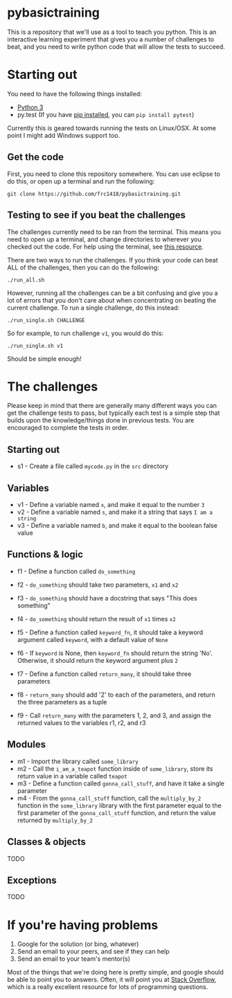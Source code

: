 pybasictraining
===============

This is a repository that we'll use as a tool to teach you python. This is an
interactive learning experiment that gives you a number of challenges to
beat, and you need to write python code that will allow the tests to succeed.

Starting out
============

You need to have the following things installed:

* [Python 3](https://www.python.org/downloads/release/python-341/)
* py.test (If you have [pip installed](http://pip.readthedocs.org/en/latest/installing.html),
  you can `pip install pytest`)
  
Currently this is geared towards running the tests on Linux/OSX. At some
point I might add Windows support too.

Get the code
------------

First, you need to clone this repository somewhere. You can use eclipse to
do this, or open up a terminal and run the following:

	git clone https://github.com/frc1418/pybasictraining.git

Testing to see if you beat the challenges
-----------------------------------------

The challenges currently need to be ran from the terminal. This means you
need to open up a terminal, and change directories to wherever you checked
out the code. For help using the terminal, see [this resource](http://team1418.org/wiki/CommandLinePrimer).

There are two ways to run the challenges. If you think your code can beat ALL
of the challenges, then you can do the following:

	./run_all.sh

However, running all the challenges can be a bit confusing and give you a lot
of errors that you don't care about when concentrating on beating the current
challenge. To run a single challenge, do this instead:

	./run_single.sh CHALLENGE
	
So for example, to run challenge `v1`, you would do this:

	./run_single.sh v1


Should be simple enough!

The challenges
==============

Please keep in mind that there are generally many different ways you can get
the challenge tests to pass, but typically each test is a simple step that
builds upon the knowledge/things done in previous tests. You are encouraged
to complete the tests in order.

Starting out
------------

* s1 - Create a file called `mycode.py` in the `src` directory

Variables
---------

* v1 - Define a variable named `x`, and make it equal to the number `3`
* v2 - Define a variable named `s`, and make it a string that says `I am a string`
* v3 - Define a variable named `b`, and make it equal to the boolean false value

Functions & logic
-----------------

* f1 - Define a function called `do_something`
* f2 - `do_something` should take two parameters, `x1` and `x2`
* f3 - `do_something` should have a docstring that says "This does something"
* f4 - `do_something` should return the result of `x1` times `x2`

* f5 - Define a function called `keyword_fn`, it should take a keyword argument
  called `keyword`, with a default value of `None`
* f6 - If `keyword` is None, then `keyword_fn` should return the string 'No'.
  Otherwise, it should return the keyword argument plus `2`

* f7 - Define a function called `return_many`, it should take three parameters
* f8 - `return_many` should add '2' to each of the parameters, and return the
  three parameters as a tuple
* f9 - Call `return_many` with the parameters 1, 2, and 3, and assign the
  returned values to the variables r1, r2, and r3

Modules
-------

* m1 - Import the library called `some_library`
* m2 - Call the `i_am_a_teapot` function inside of `some_library`, store its
  return value in a variable called `teapot`
* m3 - Define a function called `gonna_call_stuff`, and have it take a
  single parameter
* m4 - From the `gonna_call_stuff` function, call the `multiply_by_2` function
  in the `some_library` library with the first parameter equal to the first
  parameter of the `gonna_call_stuff` function, and return the value returned by
  `multiply_by_2`
   
Classes & objects
-----------------

TODO

Exceptions
----------

TODO

   
If you're having problems
=========================

1. Google for the solution (or bing, whatever)
2. Send an email to your peers, and see if they can help
3. Send an email to your team's mentor(s)

Most of the things that we're doing here is pretty simple, and google should
be able to point you to answers. Often, it will point you at [Stack Overflow](http://stackoverflow.com),
which is a really excellent resource for lots of programming questions.




